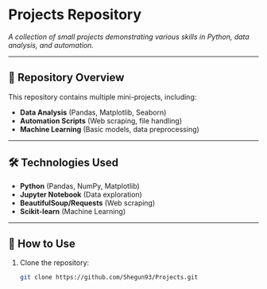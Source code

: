 # Projects Repository
*A collection of small projects demonstrating various skills in Python, data analysis, and automation.*

---

## 📌 **Repository Overview**
This repository contains multiple mini-projects, including:
- **Data Analysis** (Pandas, Matplotlib, Seaborn)  
- **Automation Scripts** (Web scraping, file handling)  
- **Machine Learning** (Basic models, data preprocessing)  

---

## 🛠 **Technologies Used**
- **Python** (Pandas, NumPy, Matplotlib)  
- **Jupyter Notebook** (Data exploration)  
- **BeautifulSoup/Requests** (Web scraping)  
- **Scikit-learn** (Machine Learning)  

---

## 🚀 **How to Use**
1. Clone the repository:
   ```bash
   git clone https://github.com/Shegun93/Projects.git
   ```
